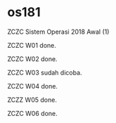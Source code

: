# os181
ZCZC Sistem Operasi 2018 Awal (1)

ZCZC W01 done.

ZCZC W02 done.

ZCZC W03 sudah dicoba.

ZCZC W04 done.

ZCZZ W05 done.

ZCZC W06 done.

